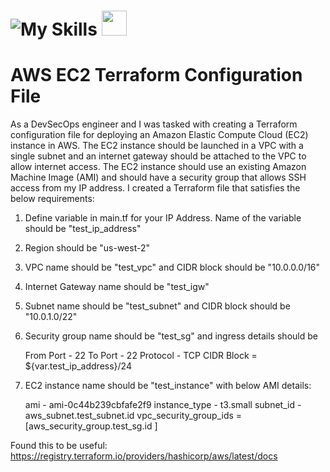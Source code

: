 # ![My Skills](https://skillicons.dev/icons?i=aws,vscode,git,github) <img src ="https://github.com/DrllSGT/AWS-EC2-Terraform-Config/assets/52445175/b7a23d9f-6dc9-4957-be75-fd8c4cb4fd8d" width=40>
# AWS EC2 Terraform Configuration File 



As a DevSecOps engineer and I was tasked with creating a Terraform configuration file for deploying an Amazon Elastic Compute Cloud (EC2) instance in AWS. The EC2 instance should be launched in a VPC with a single subnet and an internet gateway should be attached to the VPC to allow internet access. The EC2 instance should use an existing Amazon Machine Image (AMI) and should have a security group that allows SSH access from my IP address. I created a Terraform file that satisfies the below requirements:

1. Define variable in main.tf for your IP Address. Name of the variable should be "test_ip_address"
2. Region should be "us-west-2"
3. VPC name should be "test_vpc" and CIDR block should be "10.0.0.0/16"
4. Internet Gateway name should be "test_igw"
5. Subnet name should be "test_subnet" and CIDR block should be "10.0.1.0/22"
6. Security group name should be "test_sg" and ingress details should be

    From Port - 22
    To Port - 22
    Protocol - TCP
    CIDR Block = ${var.test_ip_address}/24

7. EC2 instance name should be "test_instance" with below AMI details:

    ami - ami-0c44b239cbfafe2f9
    instance_type - t3.small
    subnet_id - aws_subnet.test_subnet.id
    vpc_security_group_ids = [aws_security_group.test_sg.id ]

Found this to be useful:
https://registry.terraform.io/providers/hashicorp/aws/latest/docs
